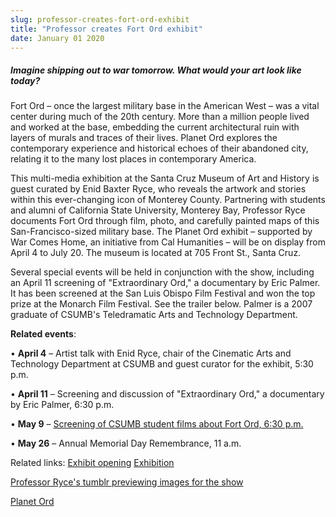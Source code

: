 ```yaml
---
slug: professor-creates-fort-ord-exhibit
title: "Professor creates Fort Ord exhibit"
date: January 01 2020
---
```


<h5>Imagine shipping out to war tomorrow. What would your art look like today?</h5><p>Fort Ord – once the largest military base in the American West – was a vital center during much of the 20th century. More than a million people lived and worked at the base, embedding the current architectural ruin with layers of murals and traces of their lives. Planet Ord explores the contemporary experience and historical echoes of their abandoned city, relating it to the many lost places in contemporary America. 
</p><p>This multi-media exhibition at the Santa Cruz Museum of Art and History is guest curated by Enid Baxter Ryce, who reveals the artwork and stories within this ever-changing icon of Monterey County. Partnering with students and alumni of California State University, Monterey Bay, Professor Ryce documents Fort Ord through film, photo, and carefully painted maps of this San-Francisco-sized military base. The Planet Ord exhibit – supported by War Comes Home, an initiative from Cal Humanities – will be on display from April 4 to July 20. The museum is located at 705 Front St., Santa Cruz.
</p><p>Several special events will be held in conjunction with the show, including an April 11 screening of "Extraordinary Ord," a documentary by Eric Palmer. It has been screened at the San Luis Obispo Film Festival and won the top prize at the Monarch Film Festival. See the trailer below. Palmer is a 2007 graduate of CSUMB's Teledramatic Arts and Technology Department.
</p><p><strong>Related events</strong>:
</p><p>• <strong>April 4</strong> – Artist talk with Enid Ryce, chair of the Cinematic Arts and Technology Department at CSUMB and guest curator for the exhibit, 5:30 p.m.
</p><p>• <strong>April 11</strong> – Screening and discussion of "Extraordinary Ord," a documentary by Eric Palmer, 6:30 p.m.
</p><p>• <strong>May 9</strong> – <a href="http://news.csumb.edu/news/2014/apr/29/environmental-filmmaking-class-explores-fort-ord">Screening of CSUMB student films about Fort Ord, 6:30 p.m.</a>
</p><p>• <strong>May 26</strong> – Annual Memorial Day Remembrance, 11 a.m.
</p><p>Related links: <a href="http://www.santacruzmah.org/event/free-first-friday-15/">Exhibit opening</a> <a href="http://www.santacruzmah.org/2014/planet-ord-april-4-june-22/">Exhibition</a>
</p><p><a href="http://enidbb.tumblr.com">Professor Ryce's tumblr previewing images for the show</a>
</p><p><a href="http://planetord.com">Planet Ord</a>  
</p>
